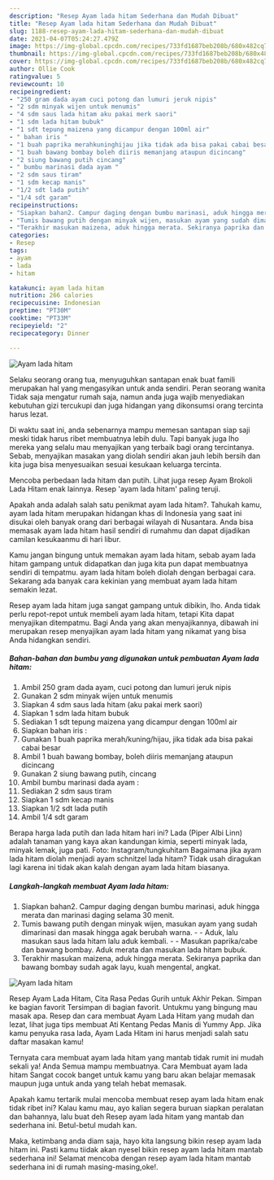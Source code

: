 ```yaml
---
description: "Resep Ayam lada hitam Sederhana dan Mudah Dibuat"
title: "Resep Ayam lada hitam Sederhana dan Mudah Dibuat"
slug: 1188-resep-ayam-lada-hitam-sederhana-dan-mudah-dibuat
date: 2021-04-07T05:24:27.479Z
image: https://img-global.cpcdn.com/recipes/733fd1687beb208b/680x482cq70/ayam-lada-hitam-foto-resep-utama.jpg
thumbnail: https://img-global.cpcdn.com/recipes/733fd1687beb208b/680x482cq70/ayam-lada-hitam-foto-resep-utama.jpg
cover: https://img-global.cpcdn.com/recipes/733fd1687beb208b/680x482cq70/ayam-lada-hitam-foto-resep-utama.jpg
author: Ollie Cook
ratingvalue: 5
reviewcount: 10
recipeingredient:
- "250 gram dada ayam cuci potong dan lumuri jeruk nipis"
- "2 sdm minyak wijen untuk menumis"
- "4 sdm saus lada hitam aku pakai merk saori"
- "1 sdm lada hitam bubuk"
- "1 sdt tepung maizena yang dicampur dengan 100ml air"
- " bahan iris "
- "1 buah paprika merahkuninghijau jika tidak ada bisa pakai cabai besar"
- "1 buah bawang bombay boleh diiris memanjang ataupun dicincang"
- "2 siung bawang putih cincang"
- " bumbu marinasi dada ayam "
- "2 sdm saus tiram"
- "1 sdm kecap manis"
- "1/2 sdt lada putih"
- "1/4 sdt garam"
recipeinstructions:
- "Siapkan bahan2. Campur daging dengan bumbu marinasi, aduk hingga merata dan marinasi daging selama 30 menit."
- "Tumis bawang putih dengan minyak wijen, masukan ayam yang sudah dimarinasi dan masak hingga agak berubah warna.  Aduk, lalu masukan saus lada hitam lalu aduk kembali.  Masukan paprika/cabe dan bawang bombay. Aduk merata dan masukan lada hitam bubuk."
- "Terakhir masukan maizena, aduk hingga merata. Sekiranya paprika dan bawang bombay sudah agak layu, kuah mengental, angkat."
categories:
- Resep
tags:
- ayam
- lada
- hitam

katakunci: ayam lada hitam 
nutrition: 266 calories
recipecuisine: Indonesian
preptime: "PT30M"
cooktime: "PT33M"
recipeyield: "2"
recipecategory: Dinner

---
```



![Ayam lada hitam](https://img-global.cpcdn.com/recipes/733fd1687beb208b/680x482cq70/ayam-lada-hitam-foto-resep-utama.jpg)

Selaku seorang orang tua, menyuguhkan santapan enak buat famili merupakan hal yang mengasyikan untuk anda sendiri. Peran seorang  wanita Tidak saja mengatur rumah saja, namun anda juga wajib menyediakan kebutuhan gizi tercukupi dan juga hidangan yang dikonsumsi orang tercinta harus lezat.

Di waktu  saat ini, anda sebenarnya mampu memesan santapan siap saji meski tidak harus ribet membuatnya lebih dulu. Tapi banyak juga lho mereka yang selalu mau menyajikan yang terbaik bagi orang tercintanya. Sebab, menyajikan masakan yang diolah sendiri akan jauh lebih bersih dan kita juga bisa menyesuaikan sesuai kesukaan keluarga tercinta. 

Mencoba perbedaan lada hitam dan putih. Lihat juga resep Ayam Brokoli Lada Hitam enak lainnya. Resep &#39;ayam lada hitam&#39; paling teruji.

Apakah anda adalah salah satu penikmat ayam lada hitam?. Tahukah kamu, ayam lada hitam merupakan hidangan khas di Indonesia yang saat ini disukai oleh banyak orang dari berbagai wilayah di Nusantara. Anda bisa memasak ayam lada hitam hasil sendiri di rumahmu dan dapat dijadikan camilan kesukaanmu di hari libur.

Kamu jangan bingung untuk memakan ayam lada hitam, sebab ayam lada hitam gampang untuk didapatkan dan juga kita pun dapat membuatnya sendiri di tempatmu. ayam lada hitam boleh diolah dengan berbagai cara. Sekarang ada banyak cara kekinian yang membuat ayam lada hitam semakin lezat.

Resep ayam lada hitam juga sangat gampang untuk dibikin, lho. Anda tidak perlu repot-repot untuk membeli ayam lada hitam, tetapi Kita dapat menyajikan ditempatmu. Bagi Anda yang akan menyajikannya, dibawah ini merupakan resep menyajikan ayam lada hitam yang nikamat yang bisa Anda hidangkan sendiri.

<!--inarticleads1-->

##### Bahan-bahan dan bumbu yang digunakan untuk pembuatan Ayam lada hitam:

1. Ambil 250 gram dada ayam, cuci potong dan lumuri jeruk nipis
1. Gunakan 2 sdm minyak wijen untuk menumis
1. Siapkan 4 sdm saus lada hitam (aku pakai merk saori)
1. Siapkan 1 sdm lada hitam bubuk
1. Sediakan 1 sdt tepung maizena yang dicampur dengan 100ml air
1. Siapkan  bahan iris :
1. Gunakan 1 buah paprika merah/kuning/hijau, jika tidak ada bisa pakai cabai besar
1. Ambil 1 buah bawang bombay, boleh diiris memanjang ataupun dicincang
1. Gunakan 2 siung bawang putih, cincang
1. Ambil  bumbu marinasi dada ayam :
1. Sediakan 2 sdm saus tiram
1. Siapkan 1 sdm kecap manis
1. Siapkan 1/2 sdt lada putih
1. Ambil 1/4 sdt garam


Berapa harga lada putih dan lada hitam hari ini? Lada (Piper Albi Linn) adalah tanaman yang kaya akan kandungan kimia, seperti minyak lada, minyak lemak, juga pati. Foto: Instagram/tungkuhitam Bagaimana jika ayam lada hitam diolah menjadi ayam schnitzel lada hitam? Tidak usah diragukan lagi karena ini tidak akan kalah dengan ayam lada hitam biasanya. 

<!--inarticleads2-->

##### Langkah-langkah membuat Ayam lada hitam:

1. Siapkan bahan2. Campur daging dengan bumbu marinasi, aduk hingga merata dan marinasi daging selama 30 menit.
1. Tumis bawang putih dengan minyak wijen, masukan ayam yang sudah dimarinasi dan masak hingga agak berubah warna. -  - Aduk, lalu masukan saus lada hitam lalu aduk kembali. -  - Masukan paprika/cabe dan bawang bombay. Aduk merata dan masukan lada hitam bubuk.
1. Terakhir masukan maizena, aduk hingga merata. Sekiranya paprika dan bawang bombay sudah agak layu, kuah mengental, angkat.
<img src="//assets-global.cpcdn.com/assets/icons/button_play-2c75c40dde080a61004c1f40b05d8f140eaff45d7e9e6481dc71c63d2e7c4909.png" alt="Ayam lada hitam">

Resep Ayam Lada Hitam, Cita Rasa Pedas Gurih untuk Akhir Pekan. Simpan ke bagian favorit Tersimpan di bagian favorit. Untukmu yang bingung mau masak apa. Resep dan cara membuat Ayam Lada Hitam yang mudah dan lezat, lihat juga tips membuat Ati Kentang Pedas Manis di Yummy App. Jika kamu penyuka rasa lada, Ayam Lada Hitam ini harus menjadi salah satu daftar masakan kamu! 

Ternyata cara membuat ayam lada hitam yang mantab tidak rumit ini mudah sekali ya! Anda Semua mampu membuatnya. Cara Membuat ayam lada hitam Sangat cocok banget untuk kamu yang baru akan belajar memasak maupun juga untuk anda yang telah hebat memasak.

Apakah kamu tertarik mulai mencoba membuat resep ayam lada hitam enak tidak ribet ini? Kalau kamu mau, ayo kalian segera buruan siapkan peralatan dan bahannya, lalu buat deh Resep ayam lada hitam yang mantab dan sederhana ini. Betul-betul mudah kan. 

Maka, ketimbang anda diam saja, hayo kita langsung bikin resep ayam lada hitam ini. Pasti kamu tiidak akan nyesel bikin resep ayam lada hitam mantab sederhana ini! Selamat mencoba dengan resep ayam lada hitam mantab sederhana ini di rumah masing-masing,oke!.

